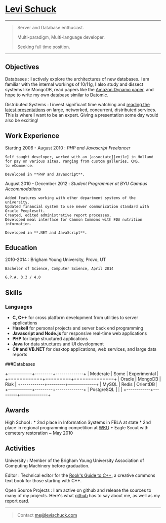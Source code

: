 # [Levi Schuck](mailto:me@levischuck.com)

----

> Server and Database enthusiast.
>
> Multi-paradigm, Multi-language developer.
>
> Seeking full time position.

----

## Objectives
Databases
:   I actively explore the architectures of new databases.
    I am familiar with the internal workings of 10/11g,
    I also study and dissect systems like MongoDB, read papers like the
    [Amazon Dynamo paper][Dynamo], and hope to write my own database similar
    to [Datomic][].

Distributed Systems
:   I invest significant time watching and [reading the latest presentations][Speakerdeck]
    on large, networked, concurrent, distributed services. This is where
    I want to be an expert. Giving a presentation some day would also be
    exciting!

## Work Experience

Starting 2006 - August 2010
:   *PHP and Javascript Freelancer*
    
    Self taught developer, worked with an [associate][emile] in Holland
    for pay on various sites, ranging from custom galleries, CMS,
    to eCommerce.

    Developed in **PHP and Javascript**.

August 2010 - December 2012
:   *Student Programmer at BYU Campus Accommodations*

    Added features working with other department systems of the university.
    Updated financial system to use newer communication standard with Oracle Peoplesoft.
    Created, edited administrative report processes.
    Developed meal interface for Cannon Commons with FDA nutrition information.

    Developed in **.NET and JavaScript**.



## Education

2010-2014
:   Brigham Young University, Provo, UT

    Bachelor of Science, Computer Science, April 2014

    G.P.A. 3.3 / 4.0

## Skills

### Languages

+ **C, C++** for cross platform development from utilities to server applications
+ **Haskell** for personal projects and server back end programming
+ **Javascript and Node.js** for responsive real-time web applications
+ **PHP** for large structured applications
+ **Java** for data structures and UI development
+ **C# and VB.NET** for desktop applications, web services, and large data reports

###Databases

+------------+---------+--------------+
| Moderate   | Some    | Experimental |
+============+=========+==============+
| Oracle     | MongoDB | Riak         |
+------------+---------+--------------+
| MySQL      | Redis   | OrientDB     |
+------------+---------+--------------+
| PostgreSQL |         |              |
+------------+---------+--------------+

## Awards

High School
:   * 2nd place in Information Systems in FBLA at state
    * 2nd place in regional programming competition at [WKU][]
    * Eagle Scout with cemetery restoration ~ May 2010
    <!-- stupid pandoc, I shouldn't have to treat you like IE6 -->

## Activities

University
:   Member of the Brigham Young University
    Association of Computing Machinery before graduation.

Editor
:   Technical editor for the [Rook's Guide to C++][rook], a creative 
    commons text book for those starting with C++.

Open Source Projects
:   I am active on github and release the sources to many of my
    projects. Here's what [github](http://resume.github.io/?kloplop321) has
    to say about me, as well as my [report card](http://osrc.dfm.io/kloplop321).

----

> Contact [me@levischuck.com](mailto:me@levischuck.com)

[Dynamo]: http://www.read.seas.harvard.edu/~kohler/class/cs239-w08/decandia07dynamo.pdf
[Datomic]: http://www.datomic.com/
[Speakerdeck]: https://speakerdeck.com/kloplop321/stars
[emile]: http://emilenijssen.nl/
[wku]: http://wku.edu/cs/
[member]: http://acm.byu.edu/#/members
[rook]: http://www.kickstarter.com/projects/261336366/the-rooks-guide-to-c-a-creative-commons-licensed-t